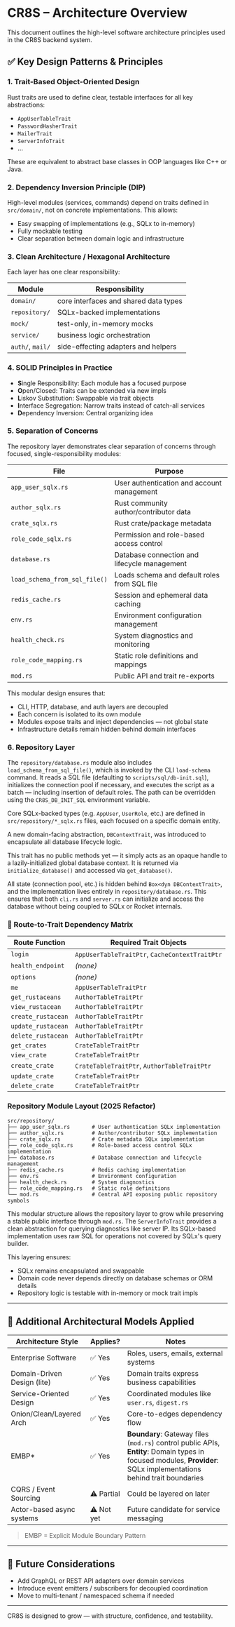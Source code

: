 # CR8S – Architecture Overview

This document outlines the high-level software architecture principles used in the CR8S backend system.

## ✅ Key Design Patterns & Principles

### 1. Trait-Based Object-Oriented Design
Rust traits are used to define clear, testable interfaces for all key abstractions:
- `AppUserTableTrait`
- `PasswordHasherTrait`
- `MailerTrait`
- `ServerInfoTrait`
- ...

These are equivalent to abstract base classes in OOP languages like C++ or Java.

### 2. Dependency Inversion Principle (DIP)
High-level modules (services, commands) depend on traits defined in `src/domain/`, not on concrete implementations. This allows:
- Easy swapping of implementations (e.g., SQLx to in-memory)
- Fully mockable testing
- Clear separation between domain logic and infrastructure

### 3. Clean Architecture / Hexagonal Architecture

Each layer has one clear responsibility:

| Module           | Responsibility                         |
|----------------- | -------------------------------------- |
| `domain/`        | core interfaces and shared data types  |
| `repository/`    | SQLx-backed implementations            |
| `mock/`          | test-only, in-memory mocks             |
| `service/`       | business logic orchestration           |
| `auth/`, `mail/` | side-effecting adapters and helpers    |

### 4. SOLID Principles in Practice
- **S**ingle Responsibility: Each module has a focused purpose
- **O**pen/Closed: Traits can be extended via new impls
- **L**iskov Substitution: Swappable via trait objects
- **I**nterface Segregation: Narrow traits instead of catch-all services
- **D**ependency Inversion: Central organizing idea

### 5. Separation of Concerns

The repository layer demonstrates clear separation of concerns through focused, single-responsibility modules:

| File                     | Purpose                                    |
|-------------------------|-------------------------------------------- |
| `app_user_sqlx.rs`      | User authentication and account management  |
| `author_sqlx.rs`        | Rust community author/contributor data      |
| `crate_sqlx.rs`         | Rust crate/package metadata                 |
| `role_code_sqlx.rs`     | Permission and role-based access control    |
| `database.rs`           | Database connection and lifecycle management |
| `load_schema_from_sql_file()` | Loads schema and default roles from SQL file   |
| `redis_cache.rs`        | Session and ephemeral data caching          |
| `env.rs`                | Environment configuration management        |
| `health_check.rs`       | System diagnostics and monitoring           |
| `role_code_mapping.rs`  | Static role definitions and mappings        |
| `mod.rs`                | Public API and trait re-exports             |

This modular design ensures that:
- CLI, HTTP, database, and auth layers are decoupled
- Each concern is isolated to its own module
- Modules expose traits and inject dependencies — not global state
- Infrastructure details remain hidden behind domain interfaces

### 6. Repository Layer

The `repository/database.rs` module also includes `load_schema_from_sql_file()`, 
which is invoked by the CLI `load-schema` command. It reads a SQL file (defaulting 
to `scripts/sql/db-init.sql`), initializes the connection pool if necessary, and 
executes the script as a batch — including insertion of default roles. The path 
can be overridden using the `CR8S_DB_INIT_SQL` environment variable.


Core SQLx-backed types (e.g. `AppUser`, `UserRole`, etc.) are defined in `src/repository/*_sqlx.rs` files, each focused on a specific domain entity.

A new domain-facing abstraction, `DBContextTrait`, was introduced to encapsulate all database lifecycle logic.

This trait has no public methods yet — it simply acts as an opaque handle to a lazily-initialized global database context. It is returned via `initialize_database()` and accessed via `get_database()`.

All state (connection pool, etc.) is hidden behind `Box<dyn DBContextTrait>`, and the implementation lives entirely in `repository/database.rs`. This ensures that both `cli.rs` and `server.rs` can initialize and access the database without being coupled to SQLx or Rocket internals.

### 🧾 Route-to-Trait Dependency Matrix

| Route Function               | Required Trait Objects                          |
|-----------------------------|--------------------------------------------------|
| `login`                     | `AppUserTableTraitPtr`, `CacheContextTraitPtr`   |
| `health_endpoint`           | *(none)*                                         |
| `options`                   | *(none)*                                         |
| `me`                        | `AppUserTableTraitPtr`                           |
| `get_rustaceans`            | `AuthorTableTraitPtr`                            |
| `view_rustacean`            | `AuthorTableTraitPtr`                            |
| `create_rustacean`          | `AuthorTableTraitPtr`                            |
| `update_rustacean`          | `AuthorTableTraitPtr`                            |
| `delete_rustacean`          | `AuthorTableTraitPtr`                            |
| `get_crates`                | `CrateTableTraitPtr`                             |
| `view_crate`                | `CrateTableTraitPtr`                             |
| `create_crate`              | `CrateTableTraitPtr`, `AuthorTableTraitPtr`      |
| `update_crate`              | `CrateTableTraitPtr`                             |
| `delete_crate`              | `CrateTableTraitPtr`                             |


### Repository Module Layout (2025 Refactor)

```
src/repository/
├── app_user_sqlx.rs       # User authentication SQLx implementation
├── author_sqlx.rs         # Author/contributor SQLx implementation  
├── crate_sqlx.rs          # Crate metadata SQLx implementation
├── role_code_sqlx.rs      # Role-based access control SQLx implementation
├── database.rs            # Database connection and lifecycle management
├── redis_cache.rs         # Redis caching implementation
├── env.rs                 # Environment configuration
├── health_check.rs        # System diagnostics
├── role_code_mapping.rs   # Static role definitions
└── mod.rs                 # Central API exposing public repository symbols
```

This modular structure allows the repository layer to grow while preserving a stable public interface through `mod.rs`.
The `ServerInfoTrait` provides a clean abstraction for querying diagnostics like server IP. Its SQLx-based implementation uses raw SQL for operations not covered by SQLx's query builder.

This layering ensures:
- SQLx remains encapsulated and swappable
- Domain code never depends directly on database schemas or ORM details
- Repository logic is testable with in-memory or mock trait impls

---

## 🧠 Additional Architectural Models Applied

| Architecture Style           | Applies? | Notes |
|-----------------------------|----------|-------|
| Enterprise Software          | ✅ Yes  | Roles, users, emails, external systems |
| Domain-Driven Design (lite)  | ✅ Yes  | Domain traits express business capabilities |
| Service-Oriented Design      | ✅ Yes  | Coordinated modules like `user.rs`, `digest.rs` |
| Onion/Clean/Layered Arch     | ✅ Yes  | Core-to-edges dependency flow |
| EMBP*                        | ✅ Yes  | **Boundary**: Gateway files (`mod.rs`) control public APIs, **Entity**: Domain types in focused modules, **Provider**: SQLx implementations behind trait boundaries |
| CQRS / Event Sourcing        | ⚠️ Partial | Could be layered on later |
| Actor-based async systems    | ⚠️ Not yet | Future candidate for service messaging |

> EMBP = Explicit Module Boundary Pattern

---

## 🧾 Future Considerations

- Add GraphQL or REST API adapters over domain services
- Introduce event emitters / subscribers for decoupled coordination
- Move to multi-tenant / namespaced schema if needed

---

CR8S is designed to grow — with structure, confidence, and testability.
